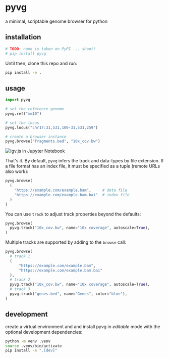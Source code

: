 # pyvg

a minimal, scriptable genome browser for python

## installation

```sh
# TODO: name is taken on PyPI ... shoot!
# pip install pyvg
```

Until then, clone this repo and run:

```sh
pip install -e .
```

## usage

```py
import pyvg

# set the reference genome
pyvg.ref("mm10")

# set the locus
pyvg.locus("chr17:31,531,100-31,531,259")

# create a browser instance
pyvg.browse("fragments.bed", "10x_cov.bw")
```

![igv.js in Jupyter Notebook](https://github.com/manzt/anywidget/assets/24403730/8aa77384-6d7c-422f-9238-37e06a0272f6)

That's it. By default, `pyvg` infers the track and data-types by file
extension. If a file format has an index file, it must be specified as 
a tuple (remote URLs also work):

```py
pyvg.browse(
  (
    "https://example.com/example.bam",     # data file
    "https://example.com/example.bam.bai"  # index file
  )
)
```

You can use `track` to adjust track properties beyond the defaults:

```py
pyvg.browse(
  pyvg.track("10x_cov.bw", name="10x coverage", autoscale=True),
)
```

Multiple tracks are supported by adding to the `browse` call:

```py
pyvg.browse(
  # track 1
  (
      "https://example.com/example.bam",
      "https://example.com/example.bam.bai"
  ),
  # track 2
  pyvg.track("10x_cov.bw", name="10x coverage", autoscale=True),
  # track 3
  pyvg.track("genes.bed", name="Genes", color="blue"),
)
```

## development

create a virtual environment and and install pyvg in *editable* mode with the
optional development dependencies:

```sh
python -m venv .venv
source .venv/bin/activate
pip install -e ".[dev]"
```
